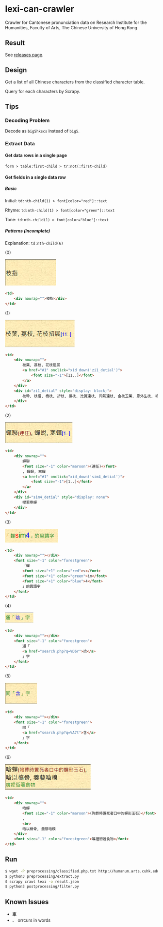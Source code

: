 # lexi-can-crawler

Crawler for Cantonese pronunciation data on Research Institute for the Humanities, Faculty of Arts, The Chinese University of Hong Kong

## Result

See [releases page](https://github.com/sgalal/lexi_can_crawler/releases).

## Design

Get a list of all Chinese characters from the classified character table.

Query for each characters by Scrapy.

## Tips

### Decoding Problem

Decode as `big5hkscs` instead of `big5`.

### Extract Data

#### Get data rows in a single page

`form > table:first-child > tr:not(:first-child)`

#### Get fields in a single data row

##### Basic

Initial: `td:nth-child(1) > font[color="red"]::text`

Rhyme: `td:nth-child(1) > font[color="green"]::text`

Tone: `td:nth-child(1) > font[color="blue"]::text`

##### Patterns (incomplete)

Explanation: `td:nth-child(6)`

(0)

![](patterns/00.png)

```html
<td>
    <div nowrap="">枝指</div>
</td>
```

(1)

![](patterns/01.png)

```html
<td>
    <div nowrap="">
        枝葉, 荔枝, 花枝招展
        <a href="#1" onclick="xid_down('zi1_detial')">
            <font size="-1">[11..]</font>
        </a>
    </div>
    <div id="zi1_detial" style="display: block;">
        枝幹, 枝椏, 樹枝, 折枝, 接枝, 比翼連枝, 同氣連枝, 金枝玉葉, 節外生枝, 細枝末節, 枝葉扶疏
    </div>
</td>
```

(2)

![](patterns/02.png)

```html
<td>
    <div nowrap="">
        蟬聯
        <font size="-1" color="maroon">(連任)</font>
        , 蟬蛻, 寒蟬
        <a href="#1" onclick="xid_down('sim4_detial')">
            <font size="-1">[1..]</font>
        </a>
    </div>
    <div id="sim4_detial" style="display: none">
        噤若寒蟬
    </div>
</td>
```

(3)

![](patterns/03.png)

```html
<td>
    <div nowrap=""></div>
    <font size="-1" color="forestgreen">
        「蟬
        <font size="+1" color="red">s</font>
        <font size="+1" color="green">im</font>
        <font size="+1" color="blue">4</font>
        」的異讀字
    </font>
</td>
```

(4)

![](patterns/04.png)

```html
<td>
    <div nowrap=""></div>
    <font size="-1" color="forestgreen">
        通「
        <a href="search.php?q=%D6r">琀</a>
        」字
    </font>
</td>
```

(5)

![](patterns/05.png)

```html
<td>
    <div nowrap=""></div>
    <font size="-1" color="forestgreen">
        同「
        <a href="search.php?q=%A7t">含</a>
        」字
    </font>
</td>
```

(6)

![](patterns/06.png)

```html
<td>
    <div nowrap="">
        唅蟬
        <font size="-1" color="maroon">(殉葬時置死者口中的蟬形玉石)</font>
        , 
        <br>
        唅以槁骨, 羹藜唅糗
    </div>
    <font size="-1" color="forestgreen">嘴裡銜著食物</font>
</td>
```

## Run

```sh
$ wget -P preprocessing/classified.php.txt http://humanum.arts.cuhk.edu.hk/Lexis/lexi-can/classified.php?st=0
$ python3 preprocessing/extract.py
$ scrapy crawl lexi -o result.json
$ python3 postprocessing/filter.py
```

## Known Issues

* 車
* 、 orrcurs in words

